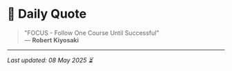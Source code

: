 # 📜 Daily Quote

> "FOCUS - Follow One Course Until Successful"  
> — **Robert Kiyosaki**

---

_Last updated: 08 May 2025 ⏳_
